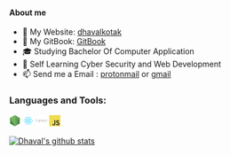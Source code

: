 #### About me

* :name_badge: My Website: [dhavalkotak](https://dhavalkotak.github.io/portfolio)
* 📗 My GitBook: [GitBook](https://dhaval-kotak.gitbook.io/home-1/)
* :mortar_board: Studying Bachelor Of Computer Application
* 🌱 Self Learning Cyber Security and Web Development
* 📫 Send me a Email : [protonmail](mailto:kotakdhaval01@protonmail.com) or [gmail](mailto:kotakdhaval01@gmail.com)

### Languages and Tools:

<code><img height="20" src="https://raw.githubusercontent.com/github/explore/80688e429a7d4ef2fca1e82350fe8e3517d3494d/topics/nodejs/nodejs.png"></code>
<code><img height="20" src="https://raw.githubusercontent.com/github/explore/80688e429a7d4ef2fca1e82350fe8e3517d3494d/topics/react/react.png"></code>
<code><img height="20" src="https://raw.githubusercontent.com/github/explore/80688e429a7d4ef2fca1e82350fe8e3517d3494d/topics/express/express.png"></code>
<code><img height="20" src="https://raw.githubusercontent.com/github/explore/80688e429a7d4ef2fca1e82350fe8e3517d3494d/topics/javascript/javascript.png"></code>

<a href="https://github.com/DhavalKotak">
 <img align="center" src="https://github-readme-stats.vercel.app/api?username=DhavalKotak&show_icons=true&theme=dark&line_height=27" alt="Dhaval's github stats"/>
</a>
<br><br>

<!--
**DhavalKotak/DhavalKotak** is a ✨ _special_ ✨ repository because its `README.md` (this file) appears on your GitHub profile.

Here are some ideas to get you started:

- 🔭 I’m currently working on ...
- 🌱 I’m currently learning ...
- 👯 I’m looking to collaborate on ...
- 🤔 I’m looking for help with ...
- 💬 Ask me about ...
- 📫 How to reach me: ...
- 😄 Pronouns: ...
- ⚡ Fun fact: ...
-->
